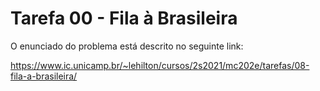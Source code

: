 # Tarefa 00 - Fila à Brasileira
 
O enunciado do problema está descrito no seguinte link:

https://www.ic.unicamp.br/~lehilton/cursos/2s2021/mc202e/tarefas/08-fila-a-brasileira/